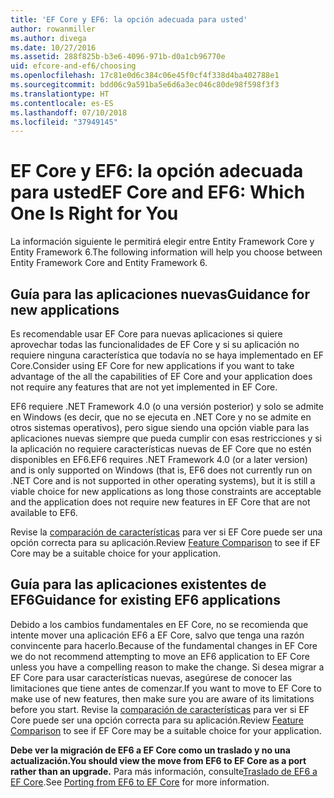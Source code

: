 ```yaml
---
title: 'EF Core y EF6: la opción adecuada para usted'
author: rowanmiller
ms.author: divega
ms.date: 10/27/2016
ms.assetid: 288f825b-b3e6-4096-971b-d0a1cb96770e
uid: efcore-and-ef6/choosing
ms.openlocfilehash: 17c81e0d6c384c06e45f0cf4f338d4ba402788e1
ms.sourcegitcommit: bdd06c9a591ba5e6d6a3ec046c80de98f598f3f3
ms.translationtype: HT
ms.contentlocale: es-ES
ms.lasthandoff: 07/10/2018
ms.locfileid: "37949145"
---
```

# <a name="ef-core-and-ef6-which-one-is-right-for-you"></a><span data-ttu-id="f61ad-102">EF Core y EF6: la opción adecuada para usted</span><span class="sxs-lookup"><span data-stu-id="f61ad-102">EF Core and EF6: Which One Is Right for You</span></span>

<span data-ttu-id="f61ad-103">La información siguiente le permitirá elegir entre Entity Framework Core y Entity Framework 6.</span><span class="sxs-lookup"><span data-stu-id="f61ad-103">The following information will help you choose between Entity Framework Core and Entity Framework 6.</span></span>

## <a name="guidance-for-new-applications"></a><span data-ttu-id="f61ad-104">Guía para las aplicaciones nuevas</span><span class="sxs-lookup"><span data-stu-id="f61ad-104">Guidance for new applications</span></span>

<span data-ttu-id="f61ad-105">Es recomendable usar EF Core para nuevas aplicaciones si quiere aprovechar todas las funcionalidades de EF Core y si su aplicación no requiere ninguna característica que todavía no se haya implementado en EF Core.</span><span class="sxs-lookup"><span data-stu-id="f61ad-105">Consider using EF Core for new applications if you want to take advantage of the all the capabilities of EF Core and your application does not require any features that are not yet implemented in EF Core.</span></span>

<span data-ttu-id="f61ad-106">EF6 requiere .NET Framework 4.0 (o una versión posterior) y solo se admite en Windows (es decir, que no se ejecuta en .NET Core y no se admite en otros sistemas operativos), pero sigue siendo una opción viable para las aplicaciones nuevas siempre que pueda cumplir con esas restricciones y si la aplicación no requiere características nuevas de EF Core que no estén disponibles en EF6.</span><span class="sxs-lookup"><span data-stu-id="f61ad-106">EF6 requires .NET Framework 4.0 (or a later version) and is only supported on Windows (that is, EF6 does not currently run on .NET Core and is not supported in other operating systems), but it is still a viable choice for new applications as long those constraints are acceptable and the application does not require new features in EF Core that are not available to EF6.</span></span>

<span data-ttu-id="f61ad-107">Revise la [comparación de características](features.md) para ver si EF Core puede ser una opción correcta para su aplicación.</span><span class="sxs-lookup"><span data-stu-id="f61ad-107">Review [Feature Comparison](features.md) to see if EF Core may be a suitable choice for your application.</span></span>

## <a name="guidance-for-existing-ef6-applications"></a><span data-ttu-id="f61ad-108">Guía para las aplicaciones existentes de EF6</span><span class="sxs-lookup"><span data-stu-id="f61ad-108">Guidance for existing EF6 applications</span></span>

<span data-ttu-id="f61ad-109">Debido a los cambios fundamentales en EF Core, no se recomienda que intente mover una aplicación EF6 a EF Core, salvo que tenga una razón convincente para hacerlo.</span><span class="sxs-lookup"><span data-stu-id="f61ad-109">Because of the fundamental changes in EF Core we do not recommend attempting to move an EF6 application to EF Core unless you have a compelling reason to make the change.</span></span> <span data-ttu-id="f61ad-110">Si desea migrar a EF Core para usar características nuevas, asegúrese de conocer las limitaciones que tiene antes de comenzar.</span><span class="sxs-lookup"><span data-stu-id="f61ad-110">If you want to move to EF Core to make use of new features, then make sure you are aware of its limitations before you start.</span></span> <span data-ttu-id="f61ad-111">Revise la [comparación de características](features.md) para ver si EF Core puede ser una opción correcta para su aplicación.</span><span class="sxs-lookup"><span data-stu-id="f61ad-111">Review [Feature Comparison](features.md) to see if EF Core may be a suitable choice for your application.</span></span>

<span data-ttu-id="f61ad-112">**Debe ver la migración de EF6 a EF Core como un traslado y no una actualización.**</span><span class="sxs-lookup"><span data-stu-id="f61ad-112">**You should view the move from EF6 to EF Core as a port rather than an upgrade.**</span></span> <span data-ttu-id="f61ad-113">Para más información, consulte[Traslado de EF6 a EF Core](porting/index.md).</span><span class="sxs-lookup"><span data-stu-id="f61ad-113">See [Porting from EF6 to EF Core](porting/index.md) for more information.</span></span>
